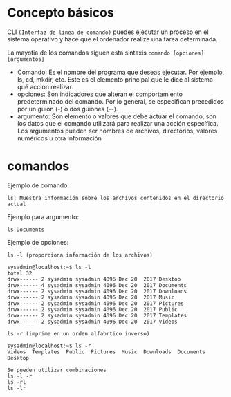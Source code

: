 # Concepto básicos
  CLI `(Interfaz de linea de comando)` puedes ejecutar un proceso en el sistema operativo y hace que el ordenador realize una tarea determinada.

  La mayotia de los comandos siguen esta sintaxis `comando [opciones] [argumentos]`
  - Comando: Es el nombre del programa que deseas ejecutar. Por ejemplo, ls, cd, mkdir, etc. Este es el elemento principal que le dice al sistema qué acción realizar.
  - opciones: Son indicadores que alteran el comportamiento predeterminado del comando. Por lo general, se especifican precedidos por un guion (-) o dos guiones (--).
  - argumento: Son elemento o valores que debe actuar el comando,  son los datos que el comando utilizará para realizar una acción específica. Los argumentos pueden ser nombres de archivos, directorios, valores numéricos u otra información 

# comandos
Ejemplo de comando:
```
ls: Muestra información sobre los archivos contenidos en el directorio actual
```
Ejemplo para argumento:
```
ls Documents
```
Ejemplo de opciones:

`ls -l (proporciona información de los archivos)`

```
sysadmin@localhost:~$ ls -l
total 32
drwx------ 2 sysadmin sysadmin 4096 Dec 20  2017 Desktop                        
drwx------ 4 sysadmin sysadmin 4096 Dec 20  2017 Documents                      
drwx------ 2 sysadmin sysadmin 4096 Dec 20  2017 Downloads                      
drwx------ 2 sysadmin sysadmin 4096 Dec 20  2017 Music                          
drwx------ 2 sysadmin sysadmin 4096 Dec 20  2017 Pictures                       
drwx------ 2 sysadmin sysadmin 4096 Dec 20  2017 Public                         
drwx------ 2 sysadmin sysadmin 4096 Dec 20  2017 Templates                      
drwx------ 2 sysadmin sysadmin 4096 Dec 20  2017 Videos
```

`ls -r (imprime en un orden alfabrtico inverso)`

```
sysadmin@localhost:~$ ls -r
Videos  Templates  Public  Pictures  Music  Downloads  Documents  Desktop
```

```
Se pueden utilizar combinaciones
ls -l -r
ls -rl
ls -lr
```

